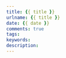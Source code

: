 ```yaml
---
title: {{ title }}
urlname: {{ title }}
date: {{ date }}
comments: true
tags:
keywords:
description:
---
```

